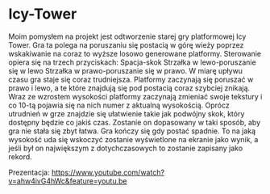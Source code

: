 # Icy-Tower

Moim pomysłem na projekt jest odtworzenie starej gry platformowej Icy Tower.
Gra ta polega na poruszaniu się postacią w górę wieży poprzez wskakiwanie na coraz to wyższe losowo generowane platformy.
Sterowanie opiera się na trzech przyciskach:
Spacja-skok
Strzałka w lewo-poruszanie się w lewo
Strzałka w prawo-poruszanie się w prawo.
W miarę upływu czasu gra staje się coraz trudniejsza.
Platformy zaczynają się poruszać w prawo i lewo, a te które znajdują się pod postacią coraz szybciej znikają.
Wraz ze wzrostem wysokości platformy zaczynają zmieniać swoje tekstury i co 10-tą pojawia się na nich numer z aktualną wysokością.
Oprócz utrudnień w grze znajdzie się ułatwienie takie jak podwójny skok, który dostępny będzie co jakiś czas.
Zostanie on dopasowany w taki sposób, aby gra nie stała się zbyt łatwa.
Gra kończy się gdy postać spadnie. To na jaką wysokość uda się wskoczyć zostanie wyświetlone na ekranie jako wynik, a jeśli był on największym z dotychczasowych to zostanie zapisany jako rekord.

Prezentacja: https://www.youtube.com/watch?v=ahw4ivG4hWc&feature=youtu.be
